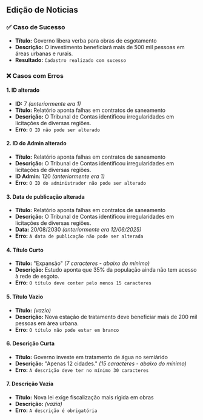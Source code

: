 ## Edição de Noticias

### ✅ Caso de Sucesso
- **Título:** Governo libera verba para obras de esgotamento  
- **Descrição:** O investimento beneficiará mais de 500 mil pessoas em áreas urbanas e rurais.  
- **Resultado:** `Cadastro realizado com sucesso`  

### ❌ Casos com Erros

#### 1. ID alterado
- **ID:** 7 *(anteriormente era 1)* 
- **Título:** Relatório aponta falhas em contratos de saneamento  
- **Descrição:** O Tribunal de Contas identificou irregularidades em licitações de diversas regiões.  
- **Erro:** `O ID não pode ser alterado` 

#### 2. ID do Admin alterado
- **Título:** Relatório aponta falhas em contratos de saneamento  
- **Descrição:** O Tribunal de Contas identificou irregularidades em licitações de diversas regiões.  
- **ID Admin:** 120 *(anteriormente era 1)*   
- **Erro:** `O ID do administrador não pode ser alterado` 

#### 3. Data de publicação alterada
- **Título:** Relatório aponta falhas em contratos de saneamento  
- **Descrição:** O Tribunal de Contas identificou irregularidades em licitações de diversas regiões.  
- **Data:** 20/08/2030 *(anteriormente era 12/06/2025)* 
- **Erro:** `A data de publicação não pode ser alterada` 

#### 4. Título Curto
- **Título:** "Expansão" *(7 caracteres - abaixo do mínimo)*  
- **Descrição:** Estudo aponta que 35% da população ainda não tem acesso à rede de esgoto.  
- **Erro:** `O título deve conter pelo menos 15 caracteres`  

#### 5. Título Vazio
- **Título:** *(vazio)*  
- **Descrição:** Nova estação de tratamento deve beneficiar mais de 200 mil pessoas em área urbana.  
- **Erro:** `O título não pode estar em branco`  

#### 6. Descrição Curta
- **Título:** Governo investe em tratamento de água no semiárido  
- **Descrição:** "Apenas 12 cidades." *(15 caracteres - abaixo do mínimo)* 
- **Erro:** `A descrição deve ter no mínimo 30 caracteres`  

#### 7. Descrição Vazia
- **Título:** Nova lei exige fiscalização mais rígida em obras  
- **Descrição:** *(vazia)*  
- **Erro:** `A descrição é obrigatória` 